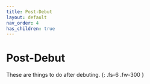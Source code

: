 ```yaml
---
title: Post-Debut
layout: default
nav_order: 4
has_children: true
---
```


# Post-Debut

These are things to do after debuting.
{: .fs-6 .fw-300 }
